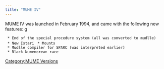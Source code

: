 ```yaml
---
title: "MUME IV"
---
```


MUME IV was launched in February 1994, and came with the following new
features: <nowiki>g

` * End of the special procedure system (all was converted to mudlle)`
` * New Istari`
` * Mounts`
` * Mudlle compiler for SPARC (was interpreted earlier)`
` * Black Numenorean race  `

</pre>

[Category:MUME Versions](Category:MUME_Versions "wikilink")